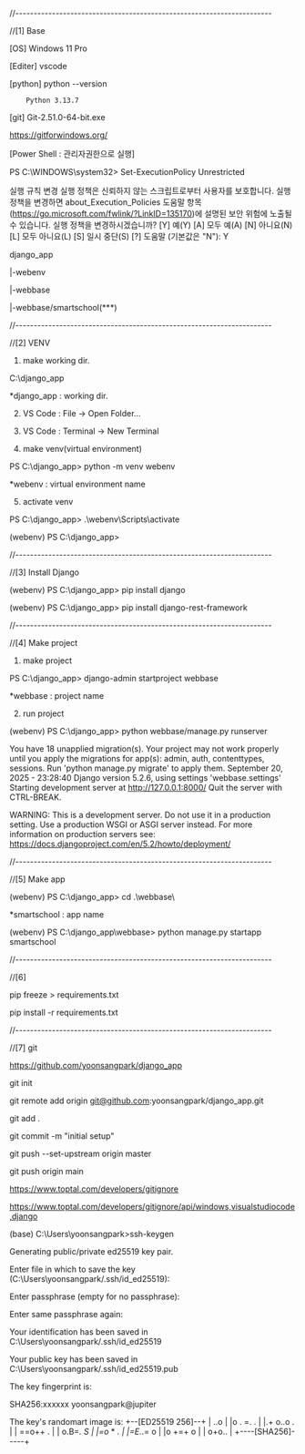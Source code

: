 //----------------------------------------------------------------------

//[1] Base

[OS] Windows 11 Pro

[Editer] vscode

[python] python --version

		Python 3.13.7

[git] Git-2.51.0-64-bit.exe

https://gitforwindows.org/

[Power Shell : 관리자권한으로 실행]

PS C:\WINDOWS\system32> Set-ExecutionPolicy Unrestricted

실행 규칙 변경
실행 정책은 신뢰하지 않는 스크립트로부터 사용자를 보호합니다. 실행 정책을 변경하면 about_Execution_Policies 도움말
항목(https://go.microsoft.com/fwlink/?LinkID=135170)에 설명된 보안 위험에 노출될 수 있습니다. 실행 정책을
변경하시겠습니까?
[Y] 예(Y)  [A] 모두 예(A)  [N] 아니요(N)  [L] 모두 아니요(L)  [S] 일시 중단(S)  [?] 도움말 (기본값은 "N"): Y




django_app

 |-webenv
 
 |-webbase
 
 |-webbase/smartschool(***)

//----------------------------------------------------------------------

//[2] VENV

1. make working dir.

C:\django_app

*django_app : working dir.


2. VS Code : File -> Open Folder...


3. VS Code : Terminal -> New Terminal


4. make venv(virtual environment)

PS C:\django_app> python -m venv webenv

*webenv : virtual environment name


5. activate venv

PS C:\django_app> .\webenv\Scripts\activate

(webenv) PS C:\django_app> 

//----------------------------------------------------------------------

//[3] Install Django

(webenv) PS C:\django_app> pip install django

(webenv) PS C:\django_app> pip install django-rest-framework


//----------------------------------------------------------------------

//[4] Make project

1. make project

PS C:\django_app> django-admin startproject webbase

*webbase : project name

2. run project

(webenv) PS C:\django_app> python webbase/manage.py runserver

You have 18 unapplied migration(s). Your project may not work properly until you apply the migrations for app(s): admin, auth, contenttypes, sessions.
Run 'python manage.py migrate' to apply them.
September 20, 2025 - 23:28:40
Django version 5.2.6, using settings 'webbase.settings'
Starting development server at http://127.0.0.1:8000/
Quit the server with CTRL-BREAK.

WARNING: This is a development server. Do not use it in a production setting. Use a production WSGI or ASGI server instead.
For more information on production servers see: https://docs.djangoproject.com/en/5.2/howto/deployment/

//----------------------------------------------------------------------

//[5] Make app

(webenv) PS C:\django_app> cd .\webbase\

*smartschool : app name

(webenv) PS C:\django_app\webbase> python manage.py startapp smartschool

//----------------------------------------------------------------------

//[6]

pip freeze > requirements.txt

pip install -r requirements.txt

//----------------------------------------------------------------------

//[7] git

https://github.com/yoonsangpark/django_app

git init

git remote add origin git@github.com:yoonsangpark/django_app.git

git add .

git commit -m "initial setup"

git push --set-upstream origin master

git push origin main


https://www.toptal.com/developers/gitignore

https://www.toptal.com/developers/gitignore/api/windows,visualstudiocode,django



(base) C:\Users\yoonsangpark>ssh-keygen

Generating public/private ed25519 key pair.

Enter file in which to save the key (C:\Users\yoonsangpark/.ssh/id_ed25519):

Enter passphrase (empty for no passphrase):

Enter same passphrase again:

Your identification has been saved in C:\Users\yoonsangpark/.ssh/id_ed25519

Your public key has been saved in C:\Users\yoonsangpark/.ssh/id_ed25519.pub

The key fingerprint is:

SHA256:xxxxxx yoonsangpark@jupiter

The key's randomart image is:
+--[ED25519 256]--+
|    ..o          |
|o .  =. .        |
|.+  o..o .       |
|  ==o++ .        |
| o.B=*. S        |
|=o* * *.         |
|=E.*.= o         |
|o +=+ o          |
| o+o..           |
+----[SHA256]-----+


